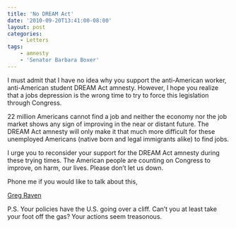```yaml
---
title: 'No DREAM Act'
date: '2010-09-20T13:41:00-08:00'
layout: post
categories:
    - Letters
tags:
    - amnesty
    - 'Senator Barbara Boxer'
---
```


I must admit that I have no idea why you support the anti-American worker, anti-American student DREAM Act amnesty. However, I hope you realize that a jobs depression is the wrong time to try to force this legislation through Congress.

22 million Americans cannot find a job and neither the economy nor the job market shows any sign of improving in the near or distant future. The DREAM Act amnesty will only make it that much more difficult for these unemployed Americans (native born and legal immigrants alike) to find jobs.

I urge you to reconsider your support for the DREAM Act amnesty during these trying times. The American people are counting on Congress to improve, on harm, our lives. Please don’t let us down.

Phone me if you would like to talk about this,

[Greg Raven](https://www.gregraven.org/)

P.S. Your policies have the U.S. going over a cliff. Can’t you at least take your foot off the gas? Your actions seem treasonous.